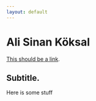 ```yaml
---
layout: default
---
```


# Ali Sinan Köksal

[This should be a link](http://koksal.org).

## Subtitle.

Here is some stuff
